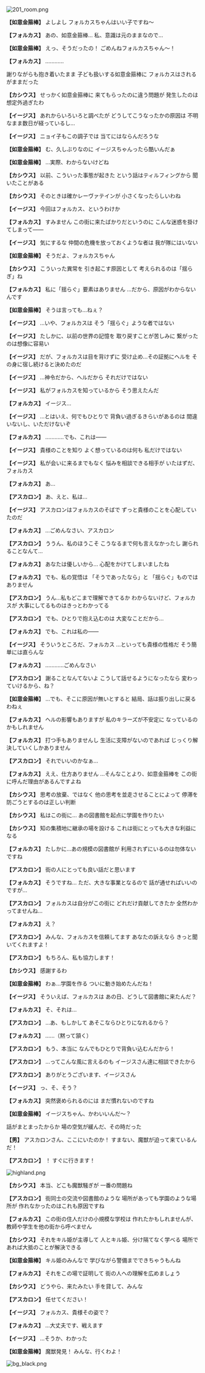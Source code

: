 
![201_room.png](../images/backgrounds/201_room.png)

**【如意金箍棒】**
よしよし
フォルカスちゃんはいい子ですね～

**【フォルカス】**
あの、如意金箍棒…
私、意識は元のままなので…

**【如意金箍棒】**
えっ、そうだったの！
ごめんねフォルカスちゃん～！

**【フォルカス】**
…………

謝りながらも抱き着いたまま
子ども扱いする如意金箍棒に
フォルカスはされるがままだった

**【カシウス】**
せっかく如意金箍棒に
来てもらったのに違う問題が
発生したのは想定外過ぎたわ

**【イージス】**
あれからいろいろと調べたが
どうしてこうなったかの原因は
不明なまま数日が経っているし…

**【イージス】**
ニョイ子もこの調子では
当てにはならんだろうな

**【如意金箍棒】**
む、久しぶりなのに
イージスちゃんったら酷いんだぁ

**【如意金箍棒】**
…実際、わからないけどね

**【カシウス】**
以前、こういった事態が起きた
という話はティルフィングから
聞いたことがある

**【カシウス】**
そのときは確かレーヴァテインが
小さくなったらしいわね

**【イージス】**
今回はフォルカス、というわけか

**【フォルカス】**
すみません
この街に来たばかりだというのに
こんな迷惑を掛けてしまって――

**【イージス】**
気にするな
仲間の危機を放っておくような者は
我が隊にはいない

**【如意金箍棒】**
そうだよ、フォルカスちゃん

**【カシウス】**
こういった異常を
引き起こす原因として
考えられるのは「揺らぎ」ね

**【フォルカス】**
私に「揺らぐ」要素はありません
…だから、原因がわからないんです

**【如意金箍棒】**
そうは言っても…ねぇ？

**【イージス】**
…いや、フォルカスは
そう「揺らぐ」ような者ではない

**【イージス】**
たしかに、以前の世界の記憶を
取り戻すことが苦しみに
繋がったのは想像に容易い

**【イージス】**
だが、フォルカスは目を背けずに
受け止め…その証拠にヘルを
その身に宿し続けると決めたのだ

**【イージス】**
…神令だから、ヘルだから
それだけではない

**【イージス】**
私がフォルカスを知っているから
そう思えたんだ

**【フォルカス】**
イージス…

**【イージス】**
…とはいえ、何でもひとりで
背負い過ぎるきらいがあるのは
間違いないし、いただけないぞ

**【フォルカス】**
…………でも、これは――

**【イージス】**
貴様のことを知り
よく想っているのは何も
私だけではない

**【イージス】**
私が会いに来るまでもなく
悩みを相談できる相手が
いたはずだ、フォルカス

**【フォルカス】**
あ…

**【アスカロン】**
あ、えと、私は…

**【イージス】**
アスカロンはフォルカスのそばで
ずっと貴様のことを心配していたのだ

**【フォルカス】**
…ごめんなさい、アスカロン

**【アスカロン】**
ううん、私のほうこそ
こうなるまで何も言えなかったし
謝られることなんて…

**【フォルカス】**
あなたは優しいから…
心配をかけてしまいましたね

**【フォルカス】**
でも、私の覚悟は
「そうであったなら」と
「揺らぐ」ものではありません

**【アスカロン】**
うん…私もどこまで理解できてるか
わからないけど、フォルカスが
大事にしてるものはきっとわかってる

**【アスカロン】**
でも、ひとりで抱え込むのは
大変なことだから…

**【フォルカス】**
でも、これは私の――

**【イージス】**
そういうところだ、フォルカス
…といっても貴様の性格だ
そう簡単には直らんな

**【フォルカス】**
…………ごめんなさい

**【アスカロン】**
謝ることなんてないよ
こうして話せるようになったなら
変わっていけるから、ね？

**【如意金箍棒】**
…でも、そこに原因が無いとすると
結局、話は振り出しに戻るわねぇ

**【フォルカス】**
ヘルの影響もありますが
私のキラーズが不安定に
なっているのかもしれません

**【フォルカス】**
打つ手もありませんし
生活に支障がないのであれば
じっくり解決していくしかありません

**【アスカロン】**
それでいいのかなぁ…

**【フォルカス】**
ええ、仕方ありません
…そんなことより、如意金箍棒を
この街に呼んだ理由があるんですよね

**【カシウス】**
思考の放棄、ではなく
他の思考を並走させることによって
停滞を防ごうとするのは正しい判断

**【カシウス】**
私はこの街に…
あの図書館を起点に学園を作りたい

**【カシウス】**
知の集積地に継承の場を設ける
これは街にとっても大きな利益になる

**【フォルカス】**
たしかに…あの規模の図書館が
利用されずにいるのは勿体ないですね

**【アスカロン】**
街の人にとっても良い話だと思います

**【フォルカス】**
そうですね…
ただ、大きな事業となるので
話が通せればいいのですが…

**【アスカロン】**
フォルカスは自分がこの街に
どれだけ貢献してきたか
全然わかってませんね…

**【フォルカス】**
え？

**【アスカロン】**
みんな、フォルカスを信頼してます
あなたの訴えなら
きっと聞いてくれますよ！

**【アスカロン】**
もちろん、私も協力します！

**【カシウス】**
感謝するわ

**【如意金箍棒】**
わぁ…学園を作る
ついに動き始めたんだね！

**【イージス】**
そういえば、フォルカスは
あの日、どうして図書館に来たんだ？

**【フォルカス】**
そ、それは…

**【アスカロン】**
…あ、もしかして
あそこならひとりになれるから？

**【フォルカス】**
……（黙って頷く）

**【アスカロン】**
もう、本当に
なんでもひとりで背負い込むんだから！

**【アスカロン】**
…ってこんな風に言えるのも
イージスさん達に相談できたから

**【アスカロン】**
ありがとうございます、イージスさん

**【イージス】**
っ、そ、そう？

**【フォルカス】**
突然褒められるのには
まだ慣れないのですね

**【如意金箍棒】**
イージスちゃん、かわいいんだ～？

話がまとまったからか
場の空気が緩んだ、その時だった

**【男】**
アスカロンさん、ここにいたのか！
すまない、魔獣が迫って来ているんだ！

**【アスカロン】**
！
すぐに行きます！

![highland.png](../images/backgrounds/highland.png)

**【カシウス】**
本当、どこも魔獣騒ぎが
一番の問題ね

**【アスカロン】**
街同士の交流や図書館のような
場所があっても学園のような場所が
作れなかったのはこれも原因ですね

**【フォルカス】**
この街の住人だけの小規模な学校は
作れたかもしれませんが、
教師や学生を他の街から呼べません

**【カシウス】**
それをキル姫が主導して
人とキル姫、分け隔てなく学べる
場所であれば大抵のことが解決できる

**【如意金箍棒】**
キル姫のみんなで
学びながら警備までできちゃうもんね

**【フォルカス】**
それをこの場で証明して
街の人への理解を広めましょう

**【カシウス】**
どうやら、来たみたい
手を貸して、みんな

**【アスカロン】**
任せてください！

**【イージス】**
フォルカス、貴様その姿で？

**【フォルカス】**
…大丈夫です、戦えます

**【イージス】**
…そうか、わかった

**【如意金箍棒】**
魔獣発見！
みんな、行くわよ！

![bg_black.png](../images/backgrounds/bg_black.png)
